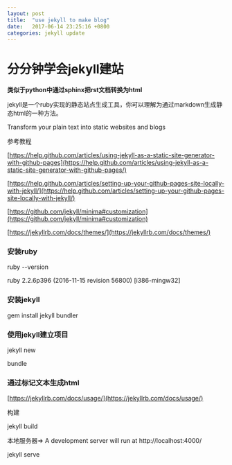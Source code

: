 ```yaml
---
layout: post
title:  "use jekyll to make blog"
date:   2017-06-14 23:25:16 +0800
categories: jekyll update
---
```


# 分分钟学会jekyll建站
**类似于python中通过sphinx把rst文档转换为html**

jekyll是一个ruby实现的静态站点生成工具，你可以理解为通过markdown生成静态html的一种方法。

Transform your plain text into static websites and blogs

参考教程

[https://help.github.com/articles/using-jekyll-as-a-static-site-generator-with-github-pages](https://help.github.com/articles/using-jekyll-as-a-static-site-generator-with-github-pages/)

[https://help.github.com/articles/setting-up-your-github-pages-site-locally-with-jekyll/](https://help.github.com/articles/setting-up-your-github-pages-site-locally-with-jekyll/)

[https://github.com/jekyll/minima#customization](https://github.com/jekyll/minima#customization)

[https://jekyllrb.com/docs/themes/](https://jekyllrb.com/docs/themes/)
### 安装ruby
ruby --version

ruby 2.2.6p396 (2016-11-15 revision 56800) [i386-mingw32]

### 安装jekyll

gem install jekyll bundler

### 使用jekyll建立项目

jekyll new

bundle

### 通过标记文本生成html

[https://jekyllrb.com/docs/usage/](https://jekyllrb.com/docs/usage/)

构建

jekyll build

本地服务器=> A development server will run at http://localhost:4000/

jekyll serve

